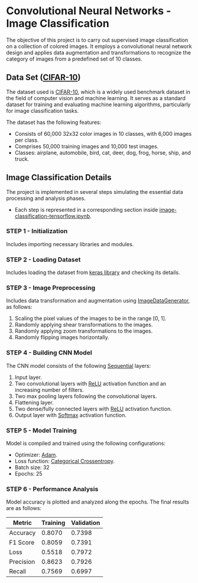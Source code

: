 # Convolutional Neural Networks - Image Classification
The objective of this project is to carry out supervised image classification on a collection of colored images. It employs a convolutional neural network design and applies data augmentation and transformations to recognize the category of images from a predefined set of 10 classes.

## Data Set ([CIFAR-10](https://www.cs.toronto.edu/~kriz/cifar.html))
The dataset used is [CIFAR-10](https://www.cs.toronto.edu/~kriz/cifar.html), which is a widely used benchmark dataset in the field of computer vision and machine learning. It serves as a standard dataset for training and evaluating machine learning algorithms, particularly for image classification tasks. 

The dataset has the following features:
- Consists of 60,000 32x32 color images in 10 classes, with 6,000 images per class.
- Comprises 50,000 training images and 10,000 test images.
- Classes: airplane, automobile, bird, cat, deer, dog, frog, horse, ship, and truck.

## Image Classification Details
The project is implemented in several steps simulating the essential data processing and analysis phases. <br/>
- Each step is represented in a corresponding section inside [image-classification-tensorflow.ipynb](https://github.com/sinanw/cnn-image-classification/blob/main/notebooks/image-classification-tensorflow.ipynb).

### STEP 1 - Initialization 

Includes importing necessary libraries and modules.

### STEP 2 - Loading Dataset

Includes loading the dataset from [keras library](https://www.tensorflow.org/api_docs/python/tf/keras/datasets/cifar10) and checking its details.

### STEP 3 - Image Preprocessing

Includes data transformation and augmentation using [ImageDataGenerator](https://www.tensorflow.org/api_docs/python/tf/keras/preprocessing/image/ImageDataGenerator), as follows:
1. Scaling the pixel values of the images to be in the range [0, 1].
2. Randomly applying shear transformations to the images.
3. Randomly applying zoom transformations to the images.
4. Randomly flipping images horizontally.

### STEP 4 - Building CNN Model

The CNN model consists of the following [Sequential](https://www.tensorflow.org/api_docs/python/tf/keras/Sequential) layers:

1. Input layer.
2. Two convolutional layers with [ReLU](https://www.tensorflow.org/api_docs/python/tf/keras/activations/relu) activation function and an increasing number of filters.
3. Two max pooling layers following the convolutional layers.
4. Flattening layer.
5. Two dense/fully connected layers with [ReLU](https://www.tensorflow.org/api_docs/python/tf/keras/activations/relu) activation function.
6. Output layer with [Softmax](https://www.tensorflow.org/api_docs/python/tf/keras/layers/Softmax) activation function.

### STEP 5 - Model Training

Model is compiled and trained using the following configurations:

- Optimizer: [Adam](https://www.tensorflow.org/api_docs/python/tf/keras/optimizers/Adam).
- Loss function: [Categorical Crossentropy](https://www.tensorflow.org/api_docs/python/tf/keras/losses/categorical_crossentropy).
- Batch size: 32
- Epochs: 25

### STEP 6 - Performance Analysis

Model accuracy is plotted and analyzed along the epochs. The final results are as follows:

| Metric       | Training    | Validation  |
|--------------|-------------|-------------|
| Accuracy     | 0.8070      | 0.7398      |
| F1 Score     | 0.8059      | 0.7391      |
| Loss         | 0.5518      | 0.7972      |
| Precision    | 0.8623      | 0.7926      |
| Recall       | 0.7569      | 0.6997      |




